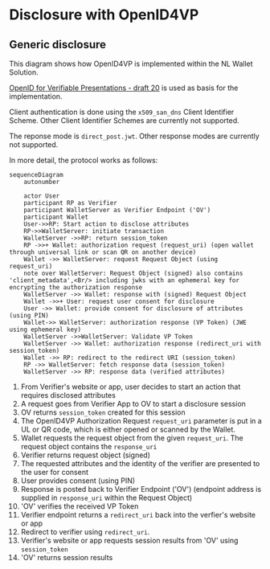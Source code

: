 # Disclosure with OpenID4VP

## Generic disclosure
This diagram shows how OpenID4VP is implemented within the NL Wallet Solution.

[OpenID for Verifiable Presentations - draft 20](https://openid.net/specs/openid-4-verifiable-presentations-1_0-20.html) is used as basis for the implementation.

Client authentication is done using the `x509_san_dns` Client Identifier Scheme. Other Client Identifier Schemes are currently not supported.

The reponse mode is `direct_post.jwt`. Other response modes are currently not supported.

In more detail, the protocol works as follows:

```{mermaid}
sequenceDiagram
    autonumber

    actor User
    participant RP as Verifier
    participant WalletServer as Verifier Endpoint ('OV')
    participant Wallet
    User->>RP: Start action to disclose attributes
    RP->>WalletServer: initiate transaction
    WalletServer ->>RP: return session_token    
    RP ->>+ Wallet: authorization request (request_uri) (open wallet through universal link or scan QR on another device)
    Wallet ->> WalletServer: request Request Object (using request_uri)
    note over WalletServer: Request Object (signed) also contains 'client_metadata',<Br/> including jwks with an ephemeral key for encrypting the authorization response
    WalletServer ->> Wallet: response with (signed) Request Object
    Wallet ->>+ User: request user consent for disclosure
    User ->> Wallet: provide consent for disclosure of attributes (using PIN)
    Wallet->> WalletServer: authorization response (VP Token) (JWE using ephemeral key)
    WalletServer ->>WalletServer: Validate VP Token
    WalletServer ->> Wallet: authorization response (redirect_uri with session_token)
    Wallet ->> RP: redirect to the redirect URI (session_token)
    RP ->> WalletServer: fetch response data (session_token)
    WalletServer ->> RP: response data (verified attributes)

```


1. From Verifier's website or app, user decides to start an action that requires disclosed attributes
2. A request goes from Verifier App to OV to start a disclosure session
3. OV returns `session_token` created for this session
4. The OpenID4VP Authorization Request `request_uri` parameter is put in a UL or QR code, which is either opened or scanned by the Wallet.
5. Wallet requests the request object from the given `request_uri`. The request object contains the `response_uri` 
6. Verifier returns request object (signed)  
7. The requested attributes and the identity of the verifier are presented to the user for consent
8. User provides consent (using PIN)
9. Response is posted back to Verifier Endpoint ('OV') (endpoint address is supplied in `response_uri` within the Request Object)
10. 'OV' verifies the received VP Token
11. Verifier endpoint returns a `redirect_uri` back into the verfier's website or app
12. Redirect to verifier using `redirect_uri`.
13. Verifier's website or app requests session results from 'OV' using `session_token`
14. 'OV' returns session results
